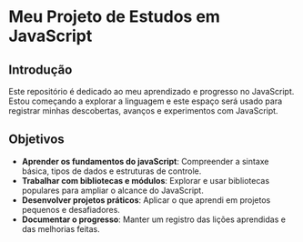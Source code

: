 
# Meu Projeto de Estudos em JavaScript

## Introdução

Este repositório é dedicado ao meu aprendizado e progresso no JavaScript. Estou começando a explorar a linguagem e este espaço será usado para registrar minhas descobertas, avanços e experimentos com JavaScript.

## Objetivos

- **Aprender os fundamentos do javaScript**: Compreender a sintaxe básica, tipos de dados e estruturas de controle.
- **Trabalhar com bibliotecas e módulos**: Explorar e usar bibliotecas populares para ampliar o alcance do JavaScript.
- **Desenvolver projetos práticos**: Aplicar o que aprendi em projetos pequenos e desafiadores.
- **Documentar o progresso**: Manter um registro das lições aprendidas e das melhorias feitas.
